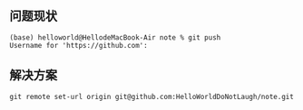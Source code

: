 ## 问题现状

```shell
(base) helloworld@HellodeMacBook-Air note % git push
Username for 'https://github.com': 
```

## 解决方案

```shell
git remote set-url origin git@github.com:HelloWorldDoNotLaugh/note.git
```

